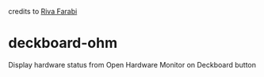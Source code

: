 credits to [Riva Farabi](https://github.com/rivafarabi/deckboard-ohm)

# deckboard-ohm
Display hardware status from Open Hardware Monitor on Deckboard button
